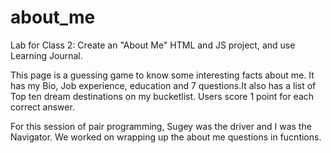 # about_me
Lab for Class 2: Create an "About Me" HTML and JS project, and use Learning Journal.

This page is a guessing game to know some interesting facts about me. It has my Bio, Job experience, education and 7 questions.It also has a list of Top ten dream destinations on my bucketlist. Users score 1 point for each correct answer.  

For this session of pair programming, Sugey was the driver and I was the Navigator. We worked on wrapping up the about me questions in fucntions. 
